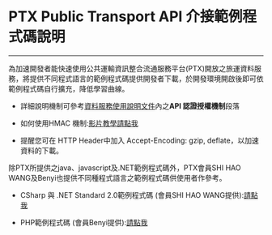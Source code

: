 # PTX Public Transport API 介接範例程式碼說明

---

為加速開發者能快速使用公共運輸資訊整合流通服務平台(PTX)開放之旅運資料服務，將提供不同程式語言的範例程式碼提供開發者下載，於開發環境開啟後即可依範例程式碼自行擴充，降低學習曲線。

- 詳細說明機制可參考[資料服務使用說明文件](https://gist.github.com/ptxmotc/383118204ecf7192bdf96bc0197bb981)內之**API 認證授權機制**段落

- 如何使用HMAC 機制:[影片教學請點我](https://www.youtube.com/watch?v=m6mjfnvfeZE&feature=youtu.be)

- 提醒您可在 HTTP Header中加入 Accept-Encoding: gzip, deflate，以加速資料的下載。

除PTX所提供之java、javascript及.NET範例程式碼外，PTX會員SHI HAO WANG及Benyi也提供不同種程式語言之範例程式碼供使用者作參考。

- CSharp 與 .NET Standard 2.0範例程式碼 (會員SHI HAO WANG提供):[請點我](https://github.com/txstudio/ptx-api-authorize-httpclient-sample)

- PHP範例程式碼 (會員Benyi提供):[請點我](https://gist.github.com/banqhsia/e157a68f730785c0727481d57e5325e0)


